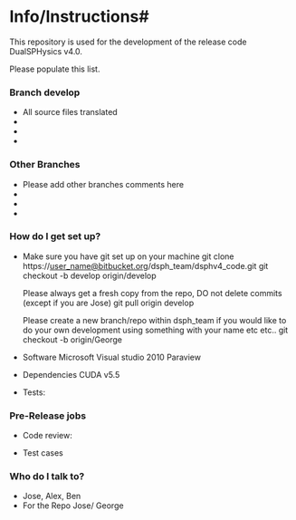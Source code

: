 # Info/Instructions#

This repository is used for the development of the release code DualSPHysics v4.0.

Please populate this list.

### Branch develop ###

* All source files translated 
*
*
*

### Other Branches ###

* Please add other branches comments here 
*
*
*

### How do I get set up? ###

* Make sure you have git set up on your machine
    git clone https://user_name@bitbucket.org/dsph_team/dsphv4_code.git
    git checkout -b develop origin/develop

  Please always get a fresh copy from the repo, DO not delete commits (except if you are Jose)
    git pull origin develop

  Please create a new branch/repo within dsph_team if you would like to do your own development using something with your name etc etc..
     git checkout -b origin/George

* Software
  Microsoft Visual studio 2010
  Paraview

* Dependencies
  CUDA v5.5

* Tests:

### Pre-Release jobs ###

* Code review:

* Test cases

### Who do I talk to? ###

* Jose, Alex, Ben
* For the Repo Jose/ George